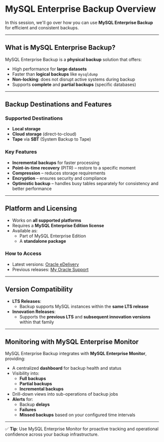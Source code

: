 # MySQL Enterprise Backup Overview

In this session, we'll go over how you can use **MySQL Enterprise Backup** for efficient and consistent backups.

---

## What is MySQL Enterprise Backup?

MySQL Enterprise Backup is a **physical backup** solution that offers:

- High performance for **large datasets**
- Faster than **logical backups** like `mysqldump`
- **Non-locking**: does not disrupt active systems during backup
- Supports **complete** and **partial backups** (specific databases)

---

## Backup Destinations and Features

### Supported Destinations

- **Local storage**
- **Cloud storage** (direct-to-cloud)
- **Tape** via **SBT** (System Backup to Tape)

### Key Features

- **Incremental backups** for faster processing
- **Point-in-time recovery** (PITR) – restore to a specific moment
- **Compression** – reduces storage requirements
- **Encryption** – ensures security and compliance
- **Optimistic backup** – handles busy tables separately for consistency and better performance

---

## Platform and Licensing

- Works on **all supported platforms**
- Requires a **MySQL Enterprise Edition license**
- Available as:
  - Part of MySQL Enterprise Edition
  - A **standalone package**

### How to Access

- Latest versions: [Oracle eDelivery](https://edelivery.oracle.com/)
- Previous releases: [My Oracle Support](https://support.oracle.com/)

---

## Version Compatibility

- **LTS Releases**:
  - Backup supports MySQL instances within the **same LTS release**
- **Innovation Releases**:
  - Supports the **previous LTS** and **subsequent innovation versions** within that family

---

## Monitoring with MySQL Enterprise Monitor

MySQL Enterprise Backup integrates with **MySQL Enterprise Monitor**, providing:

- A centralized **dashboard** for backup health and status
- Visibility into:
  - **Full backups**
  - **Partial backups**
  - **Incremental backups**
- Drill-down views into sub-operations of backup jobs
- **Alerts** for:
  - Backup **delays**
  - **Failures**
  - **Missed backups** based on your configured time intervals

---

✅ **Tip**: Use MySQL Enterprise Monitor for proactive tracking and operational confidence across your backup infrastructure.

